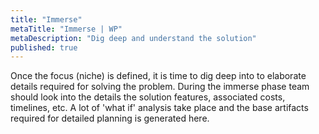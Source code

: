 ```yaml
---
title: "Immerse"
metaTitle: "Immerse | WP"
metaDescription: "Dig deep and understand the solution"
published: true
---
```


Once the focus (niche) is defined, it is time to dig deep into to elaborate details required for solving the problem. During the immerse phase team should look into the details the solution features, associated costs, timelines, etc. A lot of 'what if' analysis take place and the base artifacts required for detailed planning is generated here.
